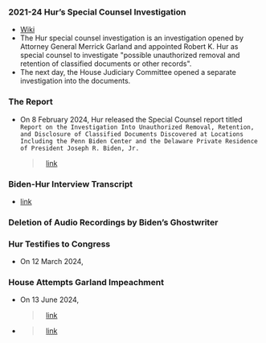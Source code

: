 ### 2021-24 Hur’s Special Counsel Investigation
- [Wiki](https://en.wikipedia.org/wiki/Joe_Biden_classified_documents_incident)
- The Hur special counsel investigation is an investigation opened by Attorney General Merrick Garland and appointed Robert K. Hur as special counsel to investigate "possible unauthorized removal and retention of classified documents or other records".
- The next day, the House Judiciary Committee opened a separate investigation into the documents.
### The Report
- On 8 February 2024, Hur released the Special Counsel report titled `Report on the Investigation Into Unauthorized Removal, Retention, and Disclosure of Classified Documents Discovered at Locations Including the Penn Biden Center and the Delaware Private Residence of President Joseph R. Biden, Jr.`
    
    > ` ` [link](https://www.justice.gov/storage/report-from-special-counsel-robert-k-hur-february-2024.pdf)
    
### Biden-Hur Interview Transcript
- [link](https://s3.documentcloud.org/documents/24476280/hur1.pdf)
### Deletion of Audio Recordings by Biden’s Ghostwriter
### Hur Testifies to Congress
- On 12 March 2024,
### House Attempts Garland Impeachment
- On 13 June 2024,
    
    > ` ` [link](https://www.axios.com/2024/06/12/house-votes-merrick-garland-contempt-of-congress)
    
- > ` ` [link](https://thehill.com/homenews/house/4718115-garland-contempt-doj-memo/)
    